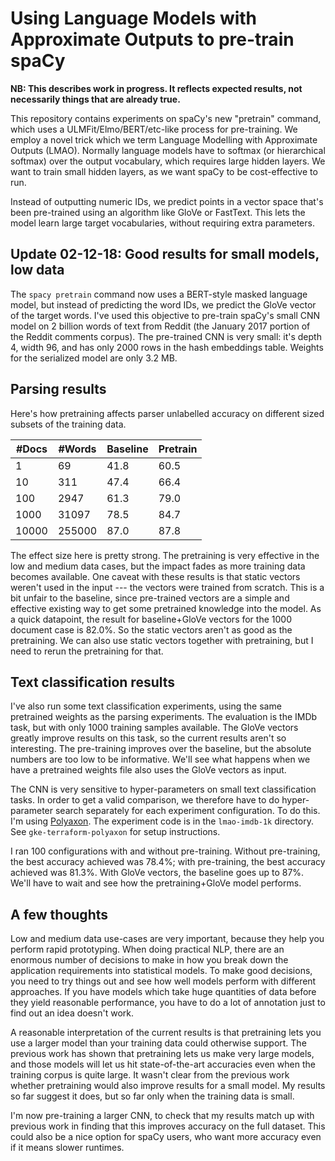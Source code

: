 # Using Language Models with Approximate Outputs to pre-train spaCy

**NB: This describes work in progress. It reflects expected results, not
necessarily things that are already true.**

This repository contains experiments on spaCy's new "pretrain" command, which
uses a ULMFit/Elmo/BERT/etc-like process for pre-training. We employ a novel
trick which we term Language Modelling with Approximate Outputs (LMAO).
Normally language models have to softmax (or hierarchical softmax) over the
output vocabulary, which requires large hidden layers. We want to train small
hidden layers, as we want spaCy to be cost-effective to run.

Instead of outputting numeric IDs, we predict points in a vector space that's
been pre-trained using an algorithm like GloVe or FastText. This lets the model
learn large target vocabularies, without requiring extra parameters.

## Update 02-12-18: Good results for small models, low data

The `spacy pretrain` command now uses a BERT-style masked language model, but
instead of predicting the word IDs, we predict the GloVe vector of the target
words. I've used this objective to pre-train spaCy's small CNN model on
2 billion words of text from Reddit (the January 2017 portion of the Reddit
comments corpus). The pre-trained CNN is very small: it's depth 4, width 96,
and has only 2000 rows in the hash embeddings table. Weights for the serialized
model are only 3.2 MB.

## Parsing results

Here's how pretraining affects parser unlabelled accuracy on different sized subsets of
the training data.

| #Docs | #Words | Baseline | Pretrain |
| ----- | ------ | -------- | -------- |
| 1     | 69     | 41.8     | 60.5     |
| 10    | 311    | 47.4     | 66.4     |
| 100   | 2947   | 61.3     | 79.0     |
| 1000  | 31097  | 78.5     | 84.7     |
| 10000 | 255000 | 87.0     | 87.8     |

The effect size here is pretty strong. The pretraining is very effective in the
low and medium data cases, but the impact fades as more training data becomes
available. One caveat with these results is that static vectors weren't used in
the input --- the vectors were trained from scratch. This is a bit unfair to
the baseline, since pre-trained vectors are a simple and effective existing way
to get some pretrained knowledge into the model. As a quick datapoint, the result
for baseline+GloVe vectors for the 1000 document case is 82.0%. So the static vectors
aren't as good as the pretraining. We can also use static vectors
together with pretraining, but I need to rerun the pretraining for that.

## Text classification results

I've also run some text classification experiments, using the same pretrained
weights as the parsing experiments. The evaluation is the IMDb task, but with
only 1000 training samples available. The GloVe vectors greatly improve
results on this task, so the current results aren't so interesting. The
pre-training improves over the baseline, but the absolute numbers are too low
to be informative. We'll see what happens when we have a pretrained weights file
also uses the GloVe vectors as input.

The CNN is very sensitive to hyper-parameters on small text classification
tasks. In order to get a valid comparison, we therefore have to do
hyper-parameter search separately for each experiment configuration. To do
this. I'm using [Polyaxon](https://polyaxon.com). The experiment code is in the
`lmao-imdb-1k` directory. See `gke-terraform-polyaxon` for setup instructions.

I ran 100 configurations with and without pre-training. Without pre-training,
the best accuracy achieved was 78.4%; with pre-training, the best accuracy
achieved was 81.3%. With GloVe vectors, the baseline goes up to 87%. We'll have
to wait and see how the pretraining+GloVe model performs.

## A few thoughts

Low and medium data use-cases are very important, because they help you perform
rapid prototyping. When doing practical NLP, there are an enormous number of
decisions to make in how you break down the application requirements into
statistical models. To make good decisions, you need to try things out and see
how well models perform with different approaches. If you have models which
take huge quantities of data before they yield reasonable performance, you have
to do a lot of annotation just to find out an idea doesn't work.

A reasonable interpretation of the current results is that pretraining lets you
use a larger model than your training data could otherwise support. The
previous work has shown that pretraining lets us make very large models, and
those models will let us hit state-of-the-art accuracies even when the training
corpus is quite large. It wasn't clear from the previous work whether
pretraining would also improve results for a small model. My results so far
suggest it does, but so far only when the training data is small.

I'm now pre-training a larger CNN, to check that my results match up with
previous work in finding that this improves accuracy on the full dataset. This
could also be a nice option for spaCy users, who want more accuracy even if it
means slower runtimes.


